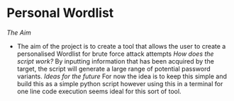 # Personal Wordlist

*The Aim*
- The aim of the project is to create a tool that allows the user to create a personalised Wordlist for brute force attack attempts
*How does the script work?*
By inputting information that has been acquired by the target, the script will generate a large range of potential password variants.
*Ideas for the future*
For now the idea is to keep this simple and build this as a simple python script however using this in a terminal for one line
code execution seems ideal for this sort of tool.
